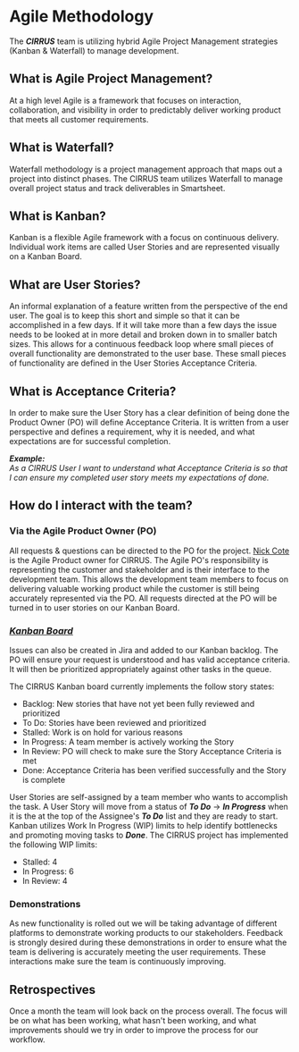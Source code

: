 # Agile Methodology

The ***CIRRUS*** team is utilizing hybrid Agile Project Management strategies (Kanban & Waterfall) to manage development.

## What is Agile Project Management?

At a high level Agile is a framework that focuses on interaction, collaboration, and visibility in order to predictably deliver working product that meets all customer requirements. 

## What is Waterfall?

Waterfall methodology is a project management approach that maps out a project into distinct phases. The CIRRUS team utilizes Waterfall to manage overall project status and track deliverables in Smartsheet. 

## What is Kanban?

Kanban is a flexible Agile framework with a focus on continuous delivery. Individual work items are called User Stories and are represented visually on a Kanban Board. 

## What are User Stories?

An informal explanation of a feature written from the perspective of the end user. The goal is to keep this short and simple so that it can be accomplished in a few days. If it will take more than a few days the issue needs to be looked at in more detail and broken down in to smaller batch sizes. This allows for a continuous feedback loop where small pieces of overall functionality are demonstrated to the user base. These small pieces of functionality are defined in the User Stories Acceptance Criteria.

## What is Acceptance Criteria?

In order to make sure the User Story has a clear definition of being done the Product Owner (PO) will define Acceptance Criteria. It is written from a user perspective and defines a requirement, why it is needed, and what expectations are for successful completion. 

***Example:***<br>
*As a CIRRUS User I want to understand what Acceptance Criteria is so that I can ensure my completed user story meets my expectations of done.*

## How do I interact with the team?

### Via the Agile Product Owner (PO)

All requests & questions can be directed to the PO for the project. [Nick Cote](mailto:ncote@ucar.edu) is the Agile Product owner for CIRRUS. The Agile PO's responsibility is representing the customer and stakeholder and is their interface to the development team. This allows the development team members to focus on delivering valuable working product while the customer is still being accurately represented via the PO. All requests directed at the PO will be turned in to user stories on our Kanban Board. 

### ***[Kanban Board](https://jira.ucar.edu/secure/RapidBoard.jspa?rapidView=220&projectKey=CCPP)***

Issues can also be created in Jira and added to our Kanban backlog. The PO will ensure your request is understood and has valid acceptance criteria. It will then be prioritized appropriately against other tasks in the queue. 

The CIRRUS Kanban board currently implements the follow story states:

- Backlog: New stories that have not yet been fully reviewed and prioritized
- To Do: Stories have been reviewed and prioritized
- Stalled: Work is on hold for various reasons
- In Progress: A team member is actively working the Story
- In Review: PO will check to make sure the Story Acceptance Criteria is met
- Done: Acceptance Criteria has been verified successfully and the Story is complete

User Stories are self-assigned by a team member who wants to accomplish the task. A User Story will move from a status of ***To Do*** &rarr; ***In Progress*** when it is the at the top of the Assignee's ***To Do*** list and they are ready to start. Kanban utilizes Work In Progress (WIP) limits to help identify bottlenecks and promoting moving tasks to ***Done***. The CIRRUS project has implemented the following WIP limits:

- Stalled: 4
- In Progress: 6
- In Review: 4

### Demonstrations

As new functionality is rolled out we will be taking advantage of different platforms to demonstrate working products to our stakeholders. Feedback is strongly desired during these demonstrations in order to ensure what the team is delivering is accurately meeting the user requirements. These interactions make sure the team is continuously improving.

## Retrospectives

Once a month the team will look back on the process overall. The focus will be on what has been working, what hasn't been working, and what improvements should we try in order to improve the process for our workflow. 
